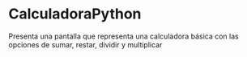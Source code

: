 # CalculadoraPython
Presenta una pantalla que representa una calculadora básica con las opciones de sumar, restar, dividir y multiplicar
